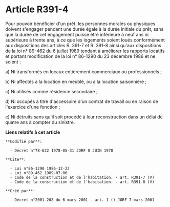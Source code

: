 # Article R391-4

Pour pouvoir bénéficier d'un prêt, les personnes morales ou physiques doivent s'engager pendant une durée égale à la durée
initiale du prêt, sans que la durée de cet engagement puisse être inférieure à neuf ans ni supérieure à trente ans, à ce que
les logements soient loués conformément aux dispositions des articles R. 391-7 et R. 391-8 ainsi qu'aux dispositions de la
loi n° 89-462 du 6 juillet 1989 tendant à améliorer les rapports locatifs et portant modification de la loi n° 86-1290 du 23
décembre 1986 et ne soient :

a) Ni transformés en locaux entièrement commerciaux ou professionnels ;

b) Ni affectés à la location en meublé, ou à la location saisonnière ;

c) Ni utilisés comme résidence secondaire ;

d) Ni occupés à titre d'accessoire d'un contrat de travail ou en raison de l'exercice d'une fonction ;

e) Ni détruits sans qu'il soit procédé à leur reconstruction dans un délai de quatre ans à compter du sinistre.

**Liens relatifs à cet article**

	**Codifié par**:

	  - Décret n°78-622 1978-05-31 JORF 8 JUIN 1978

	**Cite**:

	  - Loi n°86-1290 1986-12-23
	  - Loi n°89-462 1989-07-06
	  - Code de la construction et de l'habitation. - art. R391-7 (V)
	  - Code de la construction et de l'habitation. - art. R391-8 (V)

	**Créé par**:

	  - Décret n°2001-208 du 6 mars 2001 - art. 1 () JORF 7 mars 2001
